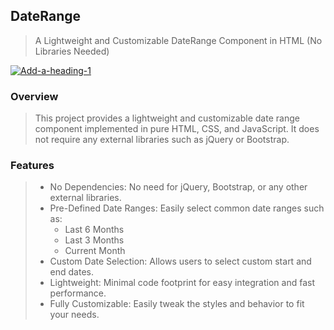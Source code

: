 ## DateRange
> A Lightweight and Customizable DateRange Component in HTML (No Libraries Needed)

<a href="https://ibb.co/HnHB615"><img src="https://i.ibb.co/J5smV0D/Add-a-heading-1.png" alt="Add-a-heading-1" border="0"></a>

### Overview
> This project provides a lightweight and customizable date range component implemented in pure HTML, CSS, and JavaScript. It does not require any external libraries such as jQuery or Bootstrap.

### Features
> <ul>
>  <li>No Dependencies: No need for jQuery, Bootstrap, or any other external libraries.</li>
>  <li>Pre-Defined Date Ranges: Easily select common date ranges such as: 
>  <ul>
>    <li>Last 6 Months</li>
>        <li>Last 3 Months</li>
>        <li>Current Month</li>
>  </ul>
>  </li>
>  <li>Custom Date Selection: Allows users to select custom start and end dates.</li>
>  <li>Lightweight: Minimal code footprint for easy integration and fast performance.</li>
>  <li>Fully Customizable: Easily tweak the styles and behavior to fit your needs.</li>
></ul>
